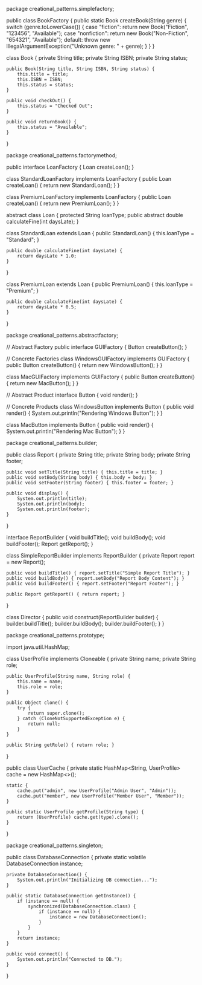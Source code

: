 
package creational_patterns.simplefactory;

public class BookFactory {
    public static Book createBook(String genre) {
        switch (genre.toLowerCase()) {
            case "fiction": return new Book("Fiction", "123456", "Available");
            case "nonfiction": return new Book("Non-Fiction", "654321", "Available");
            default: throw new IllegalArgumentException("Unknown genre: " + genre);
        }
    }
}

class Book {
    private String title;
    private String ISBN;
    private String status;

    public Book(String title, String ISBN, String status) {
        this.title = title;
        this.ISBN = ISBN;
        this.status = status;
    }

    public void checkOut() {
        this.status = "Checked Out";
    }

    public void returnBook() {
        this.status = "Available";
    }
}


package creational_patterns.factorymethod;

public interface LoanFactory {
    Loan createLoan();
}

class StandardLoanFactory implements LoanFactory {
    public Loan createLoan() {
        return new StandardLoan();
    }
}

class PremiumLoanFactory implements LoanFactory {
    public Loan createLoan() {
        return new PremiumLoan();
    }
}

abstract class Loan {
    protected String loanType;
    public abstract double calculateFine(int daysLate);
}

class StandardLoan extends Loan {
    public StandardLoan() { this.loanType = "Standard"; }

    public double calculateFine(int daysLate) {
        return daysLate * 1.0;
    }
}

class PremiumLoan extends Loan {
    public PremiumLoan() { this.loanType = "Premium"; }

    public double calculateFine(int daysLate) {
        return daysLate * 0.5;
    }
}


package creational_patterns.abstractfactory;

// Abstract Factory
public interface GUIFactory {
    Button createButton();
}

// Concrete Factories
class WindowsGUIFactory implements GUIFactory {
    public Button createButton() {
        return new WindowsButton();
    }
}

class MacGUIFactory implements GUIFactory {
    public Button createButton() {
        return new MacButton();
    }
}

// Abstract Product
interface Button {
    void render();
}

// Concrete Products
class WindowsButton implements Button {
    public void render() {
        System.out.println("Rendering Windows Button");
    }
}

class MacButton implements Button {
    public void render() {
        System.out.println("Rendering Mac Button");
    }
}

package creational_patterns.builder;

public class Report {
    private String title;
    private String body;
    private String footer;

    public void setTitle(String title) { this.title = title; }
    public void setBody(String body) { this.body = body; }
    public void setFooter(String footer) { this.footer = footer; }

    public void display() {
        System.out.println(title);
        System.out.println(body);
        System.out.println(footer);
    }
}

interface ReportBuilder {
    void buildTitle();
    void buildBody();
    void buildFooter();
    Report getReport();
}

class SimpleReportBuilder implements ReportBuilder {
    private Report report = new Report();

    public void buildTitle() { report.setTitle("Simple Report Title"); }
    public void buildBody() { report.setBody("Report Body Content"); }
    public void buildFooter() { report.setFooter("Report Footer"); }

    public Report getReport() { return report; }
}

class Director {
    public void construct(ReportBuilder builder) {
        builder.buildTitle();
        builder.buildBody();
        builder.buildFooter();
    }
}


package creational_patterns.prototype;

import java.util.HashMap;

class UserProfile implements Cloneable {
    private String name;
    private String role;

    public UserProfile(String name, String role) {
        this.name = name;
        this.role = role;
    }

    public Object clone() {
        try {
            return super.clone();
        } catch (CloneNotSupportedException e) {
            return null;
        }
    }

    public String getRole() { return role; }
}

public class UserCache {
    private static HashMap<String, UserProfile> cache = new HashMap<>();

    static {
        cache.put("admin", new UserProfile("Admin User", "Admin"));
        cache.put("member", new UserProfile("Member User", "Member"));
    }

    public static UserProfile getProfile(String type) {
        return (UserProfile) cache.get(type).clone();
    }
}


package creational_patterns.singleton;

public class DatabaseConnection {
    private static volatile DatabaseConnection instance;

    private DatabaseConnection() {
        System.out.println("Initializing DB connection...");
    }

    public static DatabaseConnection getInstance() {
        if (instance == null) {
            synchronized(DatabaseConnection.class) {
                if (instance == null) {
                    instance = new DatabaseConnection();
                }
            }
        }
        return instance;
    }

    public void connect() {
        System.out.println("Connected to DB.");
    }
}


